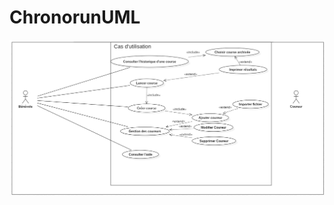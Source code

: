 # ChronorunUML


![Choose World !](https://raw.githubusercontent.com/ikuroNoriiwa/ChronorunUML/master/diagramme/Use%20Case/fr.chronorun.diagram.UseCaseGlobal.png)
